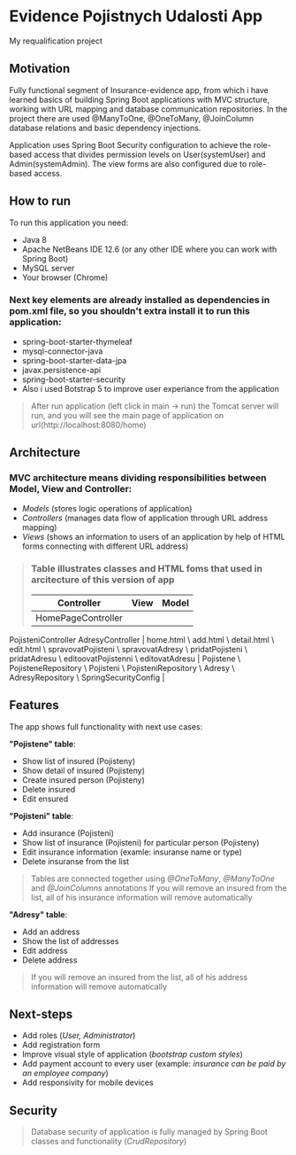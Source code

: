 # Evidence Pojistnych Udalosti App
My requalification project



## Motivation

Fully functional segment of Insurance-evidence app, from which i have learned basics of building Spring Boot applications with MVC structure, working with URL mapping and database communication repositories. In the project there are used @ManyToOne, @OneToMany, @JoinColumn database relations and basic dependency injections. 

Application uses Spring Boot Security configuration to achieve the role-based access that divides permission levels on User(systemUser) and Admin(systemAdmin). The view forms are also configured due to role-based access.



## How to run

To run this application you need:

- Java 8
- Apache NetBeans IDE 12.6 (or any other IDE where you can work with Spring Boot)
- MySQL server
- Your browser (Chrome)



### Next key elements are already installed as dependencies in pom.xml file, so you shouldn't extra install it to run this application:

- spring-boot-starter-thymeleaf
- mysql-connector-java
- spring-boot-starter-data-jpa
- javax.persistence-api
- spring-boot-starter-security
- Also i used Botstrap 5 to improve user experiance from the application

> 
> After run application (left click in main -> run) the Tomcat server will run, and you will see the main page of application on url(http://localhost:8080/home)
> 



## Architecture

### MVC architecture means dividing responsibilities between Model, View and Controller:

- *Models* (stores logic operations of application)
- *Controllers* (manages data flow of application through URL address mapping)
- *Views* (shows an information to users of an application by help of HTML forms connecting with different URL address)


> ### Table illustrates classes and HTML foms that used in arcitecture of this version of app
> 
> | **Controller** | **View** | **Model** |
> | :-----------: | :-----: | :-------: |
> | HomePageController 
PojisteniController
AdresyController | home.html \ add.html \ detail.html \ edit.html \ spravovatPojisteni \ spravovatAdresy \ pridatPojisteni \ pridatAdresu \ editoovatPojistenni \ editovatAdresu | Pojistene \ PojisteneRepository \ Pojisteni \ PojisteniRepository \ Adresy \ AdresyRepository \ SpringSecurityConfig |



## Features

The app shows full functionality with next use cases:

**"Pojistene" table**:

- Show list of insured (Pojisteny)
- Show detail of insured (Pojisteny)
- Create insured person (Pojisteny)
- Delete insured
- Edit ensured

**"Pojisteni" table**:

- Add insurance (Pojisteni)
- Show list of insurance (Pojisteni) for particular person (Pojisteny)
- Edit insurance information (examle: insuranse name or type)
- Delete insuranse from the list

> Tables are connected together using *@OneToMany*, *@ManyToOne* and *@JoinColumns* annotations
> If you will remove an insured from the list, all of his insurance information will remove automatically

**"Adresy" table**:

- Add an address
- Show the list of addresses
- Edit address
- Delete address

> If you will remove an insured from the list, all of his address information will remove automatically


## Next-steps

- Add roles (*User, Administrator*)
- Add registration form
- Improve visual style of application (*bootstrap custom styles*)
- Add payment account to every user (example: *insurance can be paid by an employee company*)
- Add responsivity for mobile devices



## Security

> Database security of application is fully managed by Spring Boot classes and functionality (*CrudRepository*)
